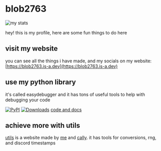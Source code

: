 # blob2763
![my stats](https://github-readme-stats.vercel.app/api?username=Blob2763)


hey! this is my profile, here are some fun things to do here

## visit my website
you can see all the things i have made, and my socials on my website: [https://blob2763.is-a.dev](https://blob2763.is-a.dev)

## use my python library
it's called easydebugger and it has tons of useful tools to help with debugging your code 

[![PyPI](https://img.shields.io/pypi/v/easydebugger?label=pypi)](https://pypi.org/project/easydebugger/)
[![Downloads](https://pepy.tech/badge/easydebugger)](https://www.pepy.tech/projects/easydebugger)
[code and docs](https://github.com/Blob2763/easydebugger)

## achieve more with utils
[utils](https://utils.is-a.dev) is a website made by [me](https://github.com/Blob2763) and [cally](https://github.com/cally-jt). it has tools for conversions, rng, and discord timestamps
